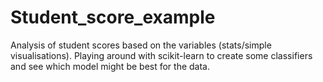 # Student_score_example
Analysis of student scores based on the variables (stats/simple visualisations).
Playing around with scikit-learn to create some classifiers and see which model might be best for the data.
